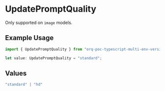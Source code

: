 # UpdatePromptQuality

Only supported on `image` models.

## Example Usage

```typescript
import { UpdatePromptQuality } from "orq-poc-typescript-multi-env-version/models/operations";

let value: UpdatePromptQuality = "standard";
```

## Values

```typescript
"standard" | "hd"
```